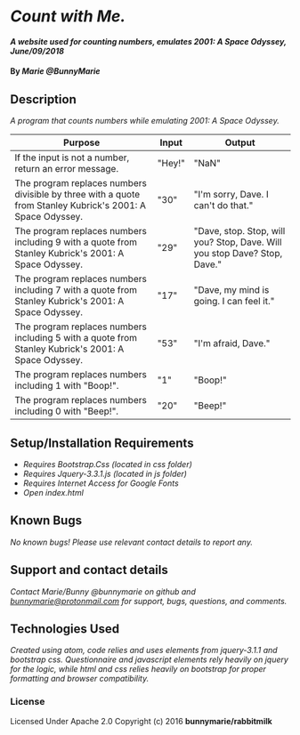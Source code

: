 # _Count with Me._

#### _A website used for counting numbers, emulates 2001: A Space Odyssey, June/09/2018_

#### By _**Marie @BunnyMarie**_

## Description
_A program that counts numbers while emulating 2001: A Space Odyssey._

| Purpose | Input | Output |
| ------- | ----- | ------ |
| If the input is not a number, return an error message. | "Hey!" | "NaN" |
| The program replaces numbers divisible by three with a quote from Stanley Kubrick's 2001: A Space Odyssey. | "30" | "I'm sorry, Dave. I can't do that." |
| The program replaces numbers including 9 with a quote from Stanley Kubrick's 2001: A Space Odyssey. | "29" | "Dave, stop. Stop, will you? Stop, Dave. Will you stop Dave? Stop, Dave." |
| The program replaces numbers including 7 with a quote from Stanley Kubrick's 2001: A Space Odyssey. | "17" | "Dave, my mind is going. I can feel it." |
| The program replaces numbers including 5 with a quote from Stanley Kubrick's 2001: A Space Odyssey. | "53" | "I'm afraid, Dave." |
| The program replaces numbers including 1 with "Boop!". | "1" | "Boop!" |
| The program replaces numbers including 0 with "Beep!". | "20" | "Beep!" |


## Setup/Installation Requirements

* _Requires Bootstrap.Css (located in css folder)_
* _Requires Jquery-3.3.1.js (located in js folder)_
* _Requires Internet Access for Google Fonts_
* _Open index.html_

## Known Bugs

_No known bugs! Please use relevant contact details to report any._

## Support and contact details

_Contact Marie/Bunny @bunnymarie on github and bunnymarie@protonmail.com for support, bugs, questions, and comments._

## Technologies Used

_Created using atom, code relies and uses elements from jquery-3.1.1 and bootstrap css. Questionnaire and javascript elements rely heavily on jquery for the logic, while html and css relies heavily on bootstrap for proper formatting and browser compatibility._

### License
Licensed Under Apache 2.0
Copyright (c) 2016 **bunnymarie/rabbitmilk**
